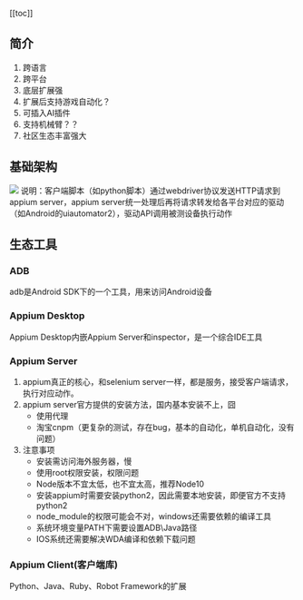 [[toc]]

## 简介
1. 跨语言
2. 跨平台
3. 底层扩展强
4. 扩展后支持游戏自动化？
5. 可插入AI插件
6. 支持机械臂？？
7. 社区生态丰富强大
## 基础架构
![](~@img/appium.png)
说明：客户端脚本（如python脚本）通过webdriver协议发送HTTP请求到appium server，appium server统一处理后再将请求转发给各平台对应的驱动（如Android的uiautomator2），驱动API调用被测设备执行动作
## 生态工具
### ADB
adb是Android SDK下的一个工具，用来访问Android设备
### Appium Desktop
Appium Desktop内嵌Appium Server和inspector，是一个综合IDE工具
### Appium Server
1. appium真正的核心，和selenium server一样，都是服务，接受客户端请求，执行对应动作。
2. appium server官方提供的安装方法，国内基本安装不上，囧
	- 使用代理
	- 淘宝cnpm（更复杂的测试，存在bug，基本的自动化，单机自动化，没有问题）
3. 注意事项
	- 安装需访问海外服务器，慢
	- 使用root权限安装，权限问题
	- Node版本不宜太低，也不宜太高，推荐Node10
	- 安装appium时需要安装python2，因此需要本地安装，即便官方不支持python2
	- node_module的权限可能会不对，windows还需要依赖的编译工具
	- 系统环境变量PATH下需要设置ADB\Java路径
	- IOS系统还需要解决WDA编译和依赖下载问题
### Appium Client(客户端库)
Python、Java、Ruby、Robot Framework的扩展